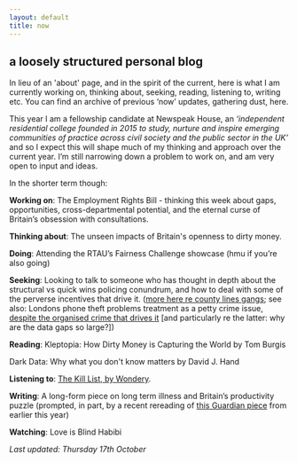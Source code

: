 ```yaml
---
layout: default
title: now
---
```



## a loosely structured personal blog
 
In lieu of an 'about' page, and in the spirit of the current, here is what I am currently working on, thinking about, seeking, reading, listening to, writing etc. You can find an archive of previous ‘now’ updates, gathering dust, here.

This year I am a fellowship candidate at Newspeak House, an *‘independent residential college founded in 2015 to study, nurture and inspire emerging communities of practice across civil society and the public sector in the UK’* and so I expect this will shape much of my thinking and approach over the current year. I’m still narrowing down a problem to work on, and am very open to input and ideas.

In the shorter term though: 

**Working on**: The Employment Rights Bill - thinking this week about gaps, opportunities, cross-departmental potential, and the eternal curse of Britain’s obsession with consultations.

**Thinking about**: The unseen impacts of Britain's openness to dirty money.

**Doing**: Attending the RTAU’s Fairness Challenge showcase (hmu if you’re also going)

**Seeking**: Looking to talk to someone who has thought in depth about the structural vs quick wins policing conundrum, and how to deal with some of the perverse incentives that drive it. ([more here re county lines gangs](https://www.tandfonline.com/doi/full/10.1080/10439463.2023.2223341); see also: Londons phone theft problems treatment as a petty crime issue, [despite the organised crime that drives it](https://www.ibtimes.co.uk/cybersecurity-expert-reveals-why-more-more-stolen-phones-london-are-ending-china-1726329) [and particularly re the latter: why are the data gaps so large?])

**Reading**: Kleptopia: How Dirty Money is Capturing the World by Tom Burgis

Dark Data: Why what you don't know matters by David J. Hand

**Listening to**: [The Kill List, by Wondery](https://wondery.com/shows/kill-list/). 

**Writing**: A long-form piece on long term illness and Britain’s productivity puzzle (prompted, in part, by a recent rereading of [this Guardian piece](https://www.theguardian.com/society/2023/dec/24/500000-under-35s-out-of-work-long-term-illness-uk) from earlier this year)

**Watching**: Love is Blind Habibi

*Last updated: Thursday 17th October*
